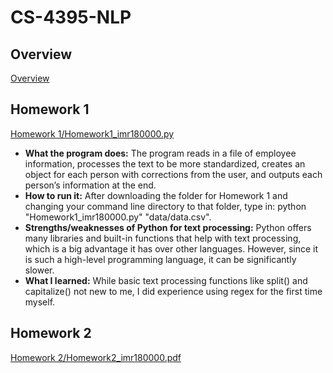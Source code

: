# CS-4395-NLP

## Overview
[Overview](https://github.com/IshaaqR/CS-4395-NLP/blob/main/Overview_of_NLP.pdf)

## Homework 1
[Homework 1/Homework1_imr180000.py](https://github.com/IshaaqR/CS-4395-NLP/blob/main/Homework%201/Homework1_imr180000.py)
* **What the program does:** The program reads in a file of employee information, processes the text to be more standardized, creates an object for each person with corrections from the user, and outputs each person’s information at the end.
* **How to run it:** After downloading the folder for Homework 1 and changing your command line directory to that folder, type in: python "Homework1_imr180000.py" "data/data.csv".
* **Strengths/weaknesses of Python for text processing:** Python offers many libraries and built-in functions that help with text processing, which is a big advantage it has over other languages. However, since it is such a high-level programming language, it can be significantly slower.
* **What I learned:** While basic text processing functions like split() and capitalize() not new to me, I did experience using regex for the first time myself.

## Homework 2
[Homework 2/Homework2_imr180000.pdf](https://github.com/IshaaqR/CS-4395-NLP/blob/04db7543544e5bb080f41e378424b2b22f77115b/Homework%202/Homework2_imr180000.pdf)
